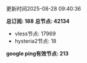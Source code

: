更新时间2025-08-28 09:40:36

**总订阅: 188**
**总节点: 42134**
- vless节点: 17969
- hysteria2节点: 18

**google ping有效节点: 213**
